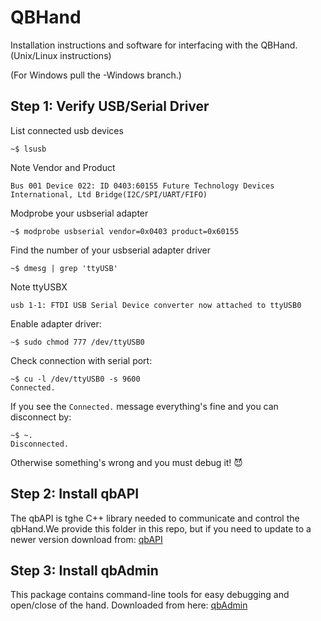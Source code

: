 # QBHand
Installation instructions and software for interfacing with the QBHand.  (Unix/Linux instructions)

(For Windows pull the -Windows branch.)



## Step 1: Verify USB/Serial Driver

List connected usb devices
  ```
  ~$ lsusb
  ```
  Note Vendor and Product
  ```
  Bus 001 Device 022: ID 0403:60155 Future Technology Devices International, Ltd Bridge(I2C/SPI/UART/FIFO)
  ```

Modprobe your usbserial adapter
  ```
  ~$ modprobe usbserial vendor=0x0403 product=0x60155
  ```

Find the number of your usbserial adapter driver
  ```
  ~$ dmesg | grep 'ttyUSB'
  ```
  Note ttyUSBX
  ```
  usb 1-1: FTDI USB Serial Device converter now attached to ttyUSB0
  ```

Enable adapter driver:
  ```
  ~$ sudo chmod 777 /dev/ttyUSB0
  ```

Check connection with serial port:
  ```
  ~$ cu -l /dev/ttyUSB0 -s 9600
  Connected.
  ```
  If you see the ```Connected.``` message everything's fine and you can disconnect by:
  ```
  ~$ ~.
  Disconnected.
  ```
  Otherwise something's wrong and you must debug it! :smiling_imp:

## Step 2: Install qbAPI
The qbAPI is tghe C++ library needed to communicate and control the qbHand.We provide this folder in this repo, but if you need to update to a newer version download from: [qbAPI](https://github.com/qbrobotics/qbAPI)

## Step 3: Install qbAdmin
This package contains command-line tools for easy debugging and open/close of the hand. Downloaded from here: [qbAdmin](https://github.com/qbrobotics/qbadmin)
